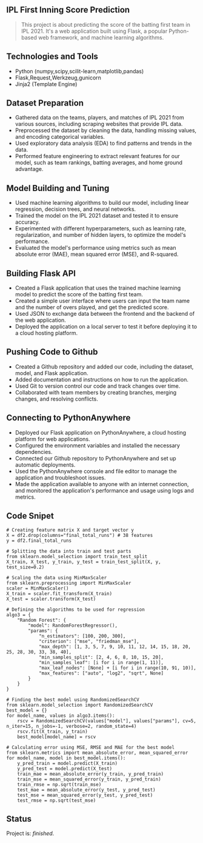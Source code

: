 ## IPL First Inning Score Prediction
> This project is about predicting the score of the batting first team in IPL 2021. It's a web application built using Flask, a popular Python-based web framework, and machine learning algorithms.

## Technologies and Tools
* Python (numpy,scipy,scilit-learn,matplotlib,pandas)
* Flask,Request,Werkzeug,gunicorn
* Jinja2 (Template Engine)

## Dataset Preparation

*	Gathered data on the teams, players, and matches of IPL 2021 from various sources, including scraping websites that provide IPL data.
*	Preprocessed the dataset by cleaning the data, handling missing values, and encoding categorical variables.
*	Used exploratory data analysis (EDA) to find patterns and trends in the data.
*	Performed feature engineering to extract relevant features for our model, such as team rankings, batting averages, and home ground advantage.

## Model Building and Tuning

*	Used machine learning algorithms to build our model, including linear regression, decision trees, and neural networks.
*	Trained the model on the IPL 2021 dataset and tested it to ensure accuracy.
*	Experimented with different hyperparameters, such as learning rate, regularization, and number of hidden layers, to optimize the model's performance.
*	Evaluated the model's performance using metrics such as mean absolute error (MAE), mean squared error (MSE), and R-squared.

## Building Flask API

*	Created a Flask application that uses the trained machine learning model to predict the score of the batting first team.
*	Created a simple user interface where users can input the team name and the number of overs played, and get the predicted score.
*	Used JSON to exchange data between the frontend and the backend of the web application.
*	Deployed the application on a local server to test it before deploying it to a cloud hosting platform.

## Pushing Code to Github

*	Created a Github repository and added our code, including the dataset, model, and Flask application.
*	Added documentation and instructions on how to run the application.
*	Used Git to version control our code and track changes over time.
*	Collaborated with team members by creating branches, merging changes, and resolving conflicts.

## Connecting to PythonAnywhere

*	Deployed our Flask application on PythonAnywhere, a cloud hosting platform for web applications.
*	Configured the environment variables and installed the necessary dependencies.
*	Connected our Github repository to PythonAnywhere and set up automatic deployments.
*	Used the PythonAnywhere console and file editor to manage the application and troubleshoot issues.
*	Made the application available to anyone with an internet connection, and monitored the application's performance and usage using logs and metrics.

## Code Snipet

````
# Creating feature matrix X and target vector y
X = df2.drop(columns="final_total_runs") # 38 features
y = df2.final_total_runs

# Splitting the data into train and test parts
from sklearn.model_selection import train_test_split
X_train, X_test, y_train, y_test = train_test_split(X, y, test_size=0.2)

# Scaling the data using MinMaxScaler
from sklearn.preprocessing import MinMaxScaler
scaler = MinMaxScaler()
X_train = scaler.fit_transform(X_train)
X_test = scaler.transform(X_test)

# Defining the algorithms to be used for regression
algo3 = {
    "Random Forest": {
        "model": RandomForestRegressor(),
        "params": {
            "n_estimators": [100, 200, 300],
            "criterion": ["mse", "friedman_mse"],
            "max_depth": [1, 3, 5, 7, 9, 10, 11, 12, 14, 15, 18, 20, 25, 28, 30, 33, 38, 40],
            "min_samples_split": [2, 4, 6, 8, 10, 15, 20],
            "min_samples_leaf": [i for i in range(1, 11)],
            "max_leaf_nodes": [None] + [i for i in range(10, 91, 10)],
            "max_features": ["auto", "log2", "sqrt", None]
        }
    }
}

# Finding the best model using RandomizedSearchCV
from sklearn.model_selection import RandomizedSearchCV
best_model = {}
for model_name, values in algo3.items():
    rscv = RandomizedSearchCV(values["model"], values["params"], cv=5, n_iter=15, n_jobs=-1, verbose=2, random_state=4)
    rscv.fit(X_train, y_train)
    best_model[model_name] = rscv

# Calculating error using MSE, RMSE and MAE for the best model
from sklearn.metrics import mean_absolute_error, mean_squared_error
for model_name, model in best_model.items():
    y_pred_train = model.predict(X_train)
    y_pred_test = model.predict(X_test)
    train_mae = mean_absolute_error(y_train, y_pred_train)
    train_mse = mean_squared_error(y_train, y_pred_train)
    train_rmse = np.sqrt(train_mse)
    test_mae = mean_absolute_error(y_test, y_pred_test)
    test_mse = mean_squared_error(y_test, y_pred_test)
    test_rmse = np.sqrt(test_mse)

````
## Status
Project is: _finished_.
